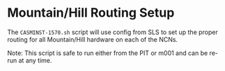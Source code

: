 # Mountain/Hill Routing Setup

The `CASMINST-1570.sh` script will use config from SLS to set up the proper routing for all Mountain/Hill hardware on each of the NCNs.

Note: This script is safe to run either from the PIT or m001 and can be re-run at any time.